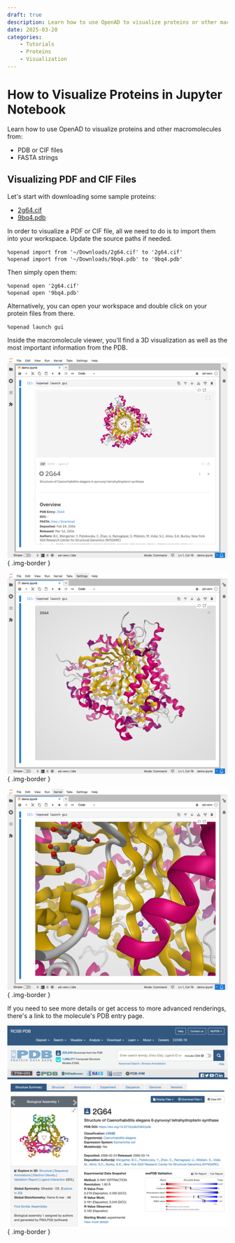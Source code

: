 ```yaml
---
draft: true
description: Learn how to use OpenAD to visualize proteins or other macromolecules, using PDB files, CIF files or FASTA strings.
date: 2025-03-20
categories:
    - Tutorials
    - Proteins
    - Visualization
---
```


# How to Visualize Proteins in Jupyter Notebook

Learn how to use OpenAD to visualize proteins and other macromolecules from:

- PDB or CIF files
- FASTA strings

<!-- more -->

<!-- INSERT:INSTALL_OPENAD_JUP.md -->

<!-- INSERT:JUP_VS_CLI.md -->

## Visualizing PDF and CIF Files

Let's start with downloading some sample proteins:

- [2g64.cif](/_assets/sample_molecules/2g64.cif)
- [9bq4.pdb](/_assets/sample_molecules/9bq4.pdb)

In order to visualize a PDF or CIF file, all we need to do is to import them into your workspace. Update the source paths if needed.

```shell
%openad import from '~/Downloads/2g64.cif' to '2g64.cif'
%openad import from '~/Downloads/9bq4.pdb' to '9bq4.pdb'
```

Then simply open them:

```shell
%openad open '2g64.cif'
%openad open '9bq4.pdb'
```

Alternatively, you can open your workspace and double click on your protein files from there.

```shell
%openad launch gui
```

Inside the macromolecule viewer, you'll find a 3D visualization as well as the most important information from the PDB.

![Protein details](protein-details.png){ .img-border }

![Protein details](protein-fullscreen.png){ .img-border }

![Protein details](protein-zoom.png){ .img-border }

If you need to see more details or get access to more advanced renderings, there's a link to  the molecule's PDB entry page.

![Protein Databank entry](pdb-entry.png){ .img-border }
